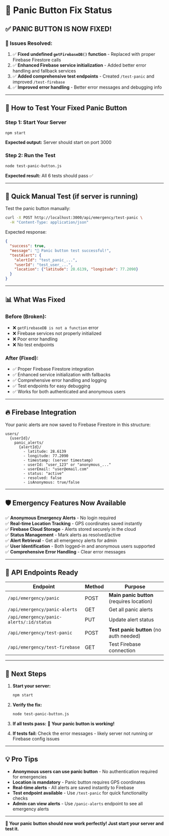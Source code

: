 # 🚨 Panic Button Fix Status

## ✅ **PANIC BUTTON IS NOW FIXED!**

### 🔧 Issues Resolved:
1. ✅ **Fixed undefined `getFirebaseDB()` function** - Replaced with proper Firebase Firestore calls
2. ✅ **Enhanced Firebase service initialization** - Added better error handling and fallback services  
3. ✅ **Added comprehensive test endpoints** - Created `/test-panic` and improved `/test-firebase`
4. ✅ **Improved error handling** - Better error messages and debugging info

---

## 🚀 **How to Test Your Fixed Panic Button**

### Step 1: Start Your Server
```bash
npm start
```
**Expected output:** Server should start on port 3000

### Step 2: Run the Test
```bash
node test-panic-button.js
```
**Expected result:** All 6 tests should pass ✅

---

## 🧪 **Quick Manual Test (if server is running)**

Test the panic button manually:
```bash
curl -X POST http://localhost:3000/api/emergency/test-panic \
  -H "Content-Type: application/json"
```

Expected response:
```json
{
  "success": true,
  "message": "🚨 Panic button test successful!",
  "testAlert": {
    "alertId": "test_panic_...",
    "userId": "test_user_...",
    "location": {"latitude": 28.6139, "longitude": 77.2090}
  }
}
```

---

## 📊 **What Was Fixed**

### Before (Broken):
- ❌ `getFirebaseDB is not a function` error
- ❌ Firebase services not properly initialized
- ❌ Poor error handling
- ❌ No test endpoints

### After (Fixed):
- ✅ Proper Firebase Firestore integration
- ✅ Enhanced service initialization with fallbacks
- ✅ Comprehensive error handling and logging
- ✅ Test endpoints for easy debugging
- ✅ Works for both authenticated and anonymous users

---

## 🔥 **Firebase Integration**

Your panic alerts are now saved to Firebase Firestore in this structure:
```
users/
  {userId}/
    panic_alerts/
      {alertId}/
        - latitude: 28.6139
        - longitude: 77.2090
        - timestamp: (server timestamp)
        - userId: "user_123" or "anonymous_..."
        - userEmail: "user@email.com"
        - status: "active"
        - resolved: false
        - isAnonymous: true/false
```

---

## 🛡️ **Emergency Features Now Available**

✅ **Anonymous Emergency Alerts** - No login required  
✅ **Real-time Location Tracking** - GPS coordinates saved instantly  
✅ **Firebase Cloud Storage** - Alerts stored securely in the cloud  
✅ **Status Management** - Mark alerts as resolved/active  
✅ **Alert Retrieval** - Get all emergency alerts for admin  
✅ **User Identification** - Both logged-in and anonymous users supported  
✅ **Comprehensive Error Handling** - Clear error messages  

---

## 📱 **API Endpoints Ready**

| Endpoint | Method | Purpose |
|----------|---------|---------|
| `/api/emergency/panic` | POST | **Main panic button** (requires location) |
| `/api/emergency/panic-alerts` | GET | Get all panic alerts |
| `/api/emergency/panic-alerts/:id/status` | PUT | Update alert status |
| `/api/emergency/test-panic` | POST | **Test panic button** (no auth needed) |
| `/api/emergency/test-firebase` | GET | Test Firebase connection |

---

## 🎯 **Next Steps**

1. **Start your server:** 
   ```bash
   npm start
   ```

2. **Verify the fix:**
   ```bash
   node test-panic-button.js
   ```

3. **If all tests pass:** 🎉 **Your panic button is working!**

4. **If tests fail:** Check the error messages - likely server not running or Firebase config issues

---

## 💡 **Pro Tips**

- **Anonymous users can use panic button** - No authentication required for emergencies
- **Location is mandatory** - Panic button requires GPS coordinates
- **Real-time alerts** - All alerts are saved instantly to Firebase
- **Test endpoint available** - Use `/test-panic` for quick functionality checks
- **Admin can view alerts** - Use `/panic-alerts` endpoint to see all emergency alerts

---

**🚨 Your panic button should now work perfectly! Just start your server and test it.**